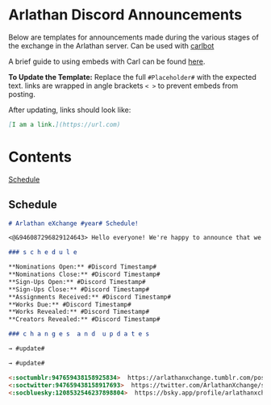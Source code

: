 # Arlathan Discord Announcements

Below are templates for announcements made during the various stages of the exchange in the Arlathan server. Can be used with [carlbot](https://carl.gg/)

A brief guide to using embeds with Carl can be found [here](https://docs.google.com/document/d/1vh4TDt-28M-mDBXp6NS8N6SCxd_bS_Qo75dBRrmr6R0/edit?usp=sharing).

**To Update the Template:** Replace the full `#Placeholder#` with the expected
text. links are wrapped in angle brackets `< >` to prevent embeds from posting.

After updating, links should look like:

```markdown
[I am a link.](https://url.com)
```

# Contents

[Schedule](https://github.com/enigmalea/mod-handbook/blob/Changes/Templates/Arlathan/Discord%20Announcements.md#schedule)


## Schedule

```markdown
# Arlathan eXchange #year# Schedule!

<@&946087296829124643> Hello everyone! We're happy to announce that we're back for the year with a schedule and some updates.

### s c h e d u l e

**Nominations Open:** #Discord Timestamp#
**Nominations Close:** #Discord Timestamp#
**Sign-Ups Open:** #Discord Timestamp#
**Sign-Ups Close:** #Discord Timestamp#
**Assignments Received:** #Discord Timestamp#
**Works Due:** #Discord Timestamp#
**Works Revealed:** #Discord Timestamp#
**Creators Revealed:** #Discord Timestamp#

### c h a n g e s  a n d  u p d a t e s

→ #update#

→ #update#

<:soctumblr:947659438158925834>  https://arlathanxchange.tumblr.com/post/742608035406544896/arlathan-exchange-is-returning
<:soctwitter:947659438158917693>  https://twitter.com/ArlathanXchange/status/1758970791557841349
<:socbluesky:1208532546237898804>  https://bsky.app/profile/arlathanxchange.bsky.social/post/3klnfogj75m2j

